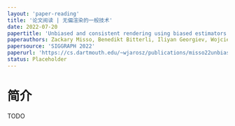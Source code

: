 ```yaml
---
layout: 'paper-reading'
title: '论文阅读 | 无偏渲染的一般技术'
date: 2022-07-20
papertitle: 'Unbiased and consistent rendering using biased estimators'
paperauthors: Zackary Misso, Benedikt Bitterli, Iliyan Georgiev, Wojciech Jarosz
papersource: 'SIGGRAPH 2022'
paperurl: 'https://cs.dartmouth.edu/~wjarosz/publications/misso22unbiased.html'
status: Placeholder
---
```


# 简介

TODO